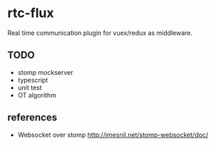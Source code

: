 # rtc-flux

Real time communication plugin for vuex/redux as middleware. 

## TODO
- stomp mockserver
- typescript
- unit test
- OT algorithm

## references

- Websocket over stomp http://jmesnil.net/stomp-websocket/doc/
